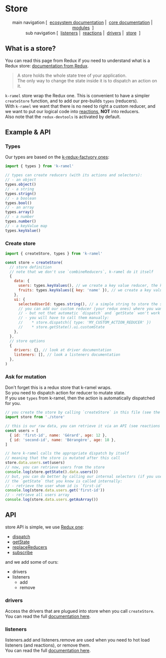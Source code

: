 # Store

<p align="center">
  main navigation
  [&nbsp;
    <a href="../../../README.md#how-to-use-k-ramel">ecosystem documentation</a>&nbsp;|&nbsp;
    <a href="../README.md#how-to-use-k-ramel">core documentation</a>&nbsp;|&nbsp;
    <a href="../../../README.md#modules">modules</a>
  &nbsp;]
  <br />
  sub navigation
  [&nbsp;
    <a href="./LISTENERS.md">listeners</a>&nbsp;|&nbsp;
    <a href="./REACTIONS.md">reactions</a>&nbsp;|&nbsp;
    <a href="./DRIVERS.md">drivers</a>&nbsp;|&nbsp;
    <a href="./STORE.md">store</a>
  &nbsp;]
</p>

## What is a store?
You can read this page from Redux if you need to understand what is a Redux store: [documentation from Redux](https://redux.js.org/api/store).
> A store holds the whole state tree of your application.\
> The only way to change the state inside it is to dispatch an action on it.

`k-ramel` store wrap the Redux one. This is convenient to have a simpler `createStore` function, and to add our pre-builds `types` (reducers).\
With `k-ramel` we want that there is no need to right a custom reducer, and we want to put our logical code into [reactions](./REACTIONS.md), **NOT** into reducers.\
Also note that the `redux-devtools` is activated by default.

## Example & API
### Types
Our types are based on the [k-redux-factyory ones](https://github.com/alakarteio/k-redux-factory/blob/master/TYPES.md):

```js
import { types } from 'k-ramel'

// types can create reducers (with its actions and selectors):
// - an object
types.object()
// - a string
types.strign()
// - a boolean
types.bool()
// - an array
types.array()
// - a number
types.number()
// - a keyValue map
types.keyValue()
```

### Create store
```js
import { createStore, types } from 'k-ramel'

const store = createStore(
  // store definition
  // note that we don't use `combineReducers`, k-ramel do it itself
  {
    data: {
      users: types.keyValues(), // we create a key value reducer, the key is `id` by default
      fruits: types.keyValues({ key: 'name' }), // we create a key value reducer, the key is the `name` of a fruit
    },
    ui: {
      selectedUserId: types.string(), // a simple string to store the selected user id
      // you can add our custom reducer (your redux ones) where you want :)
      // - but not that automatic `dispatch` and `getState` won't work
      // - you will have to call them manually:
      //    * store.dispatch({ type: 'MY_CUSTOM_ACTION_REDUCER' })
      //    * store.getState().ui.customState
    },
  },
  // store options
  {
    drivers: {}, // look at driver documentation
    listeners: [], // look a listeners documentation
  },
)
```

### Ask for mutation
Don't forget this is a redux store that k-ramel wraps.\
So you need to dispatch action for reducer to mutate state.\
If you use `types` from k-ramel, then the action is automatically dispatched for you.

```js
// you create the store by calling `createStore` in this file (see the code above)
import store from './store'

// this is our raw data, you can retrieve it via an API (see reactions and driver documentation)
const users = [
  { id: 'first-id', name: 'Gérard', age: 12 },
  { id: 'second-id', name: 'Bérangère', age: 18 },
]

// here k-ramel calls the appropriate dispatch by itself
// meaning that the store is mutated after this call
store.data.users.set(users)
// now, you can retrieve users from the store
console.log(store.getState().data.users())
// but, you can do better by calling our internal selectors (if you use our types)
// the `getState` that you know is called internally:
// - retrieve the user whom id is `first-id`
console.log(store.data.users.get('first-id'))
// - retrieve all users array
console.log(store.data.users.getAsArray())
```

## API
store API is simple, we use [Redux one](https://redux.js.org/api/store):
 - [dispatch](https://redux.js.org/api/store#dispatch-action)
 - [getState](https://redux.js.org/api/store#getstate)
 - [replaceReducers](https://redux.js.org/api/store#replacereducer-nextreducer)
 - [subscribe](https://redux.js.org/api/store#subscribe-listener)

and we add some of ours:
 - drivers
 - listeners
    * add
    * remove

### drivers
Access the drivers that are plugued into store when you call `createStore`.\
You can read the full [documentation here](./DRIVERS.md).

### listeners
listeners.add and listeners.remove are used when you need to hot load listeners (and reactions), or remove them.\
You can read the full [documentation here](./LISTENERS.md).
